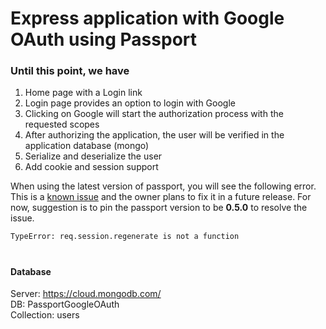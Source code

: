 # Express application with Google OAuth using Passport

### Until this point, we have

1. Home page with a Login link
2. Login page provides an option to login with Google
3. Clicking on Google will start the authorization process with the requested scopes
4. After authorizing the application, the user will be verified in the application database (mongo)
5. Serialize and deserialize the user
6. Add cookie and session support

When using the latest version of passport, you will see the following error. This is a [known issue](<[https://](https://github.com/jaredhanson/passport/issues/904)>) and the owner plans to fix it in a future release. For now, suggestion is to pin the passport version to be **0.5.0** to resolve the issue.

```bash
TypeError: req.session.regenerate is not a function
```

#

#### Database

Server: https://cloud.mongodb.com/  
DB: PassportGoogleOAuth  
Collection: users
